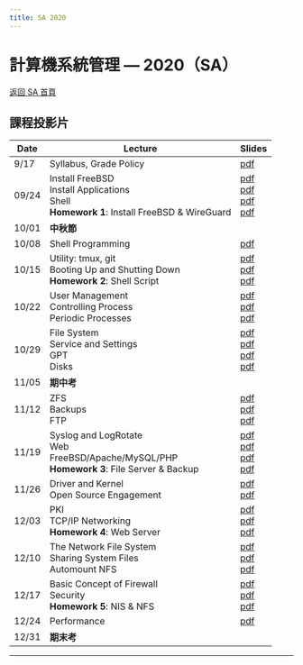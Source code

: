 ```yaml
---
title: SA 2020
---
```


# 計算機系統管理 — 2020（SA）

[返回 SA 首頁](/sa/)

## 課程投影片

| Date | Lecture | Slides |
|---|---|---|
| 9/17 | Syllabus, Grade Policy | [pdf](slides/00_Syllabus_v3.pdf) |
| 09/24 | Install FreeBSD<br>Install Applications<br>Shell<br>**Homework 1**: Install FreeBSD & WireGuard | [pdf](slides/01_Install_FreeBSD.pdf)<br>[pdf](slides/02_Installing_Applications.pdf)<br>[pdf](slides/03_Shell.pdf)<br>[pdf](slides/HW1v2.pdf) |
| 10/01 | **中秋節** | |
| 10/08 | Shell Programming | [pdf](slides/04_ShellProgramming.pdf) |
| 10/15 | Utility: tmux, git<br>Booting Up and Shutting Down<br>**Homework 2**: Shell Script | [pdf](slides/05_Utilities_tmux_git_v2.pdf)<br>[pdf](slides/06_Boot_ShutDown.pdf)<br>[pdf](slides/HW2.pdf) |
| 10/22 | User Management<br>Controlling Process<br>Periodic Processes | [pdf](slides/07_User_Management.pdf)<br>[pdf](slides/08_Controlling_Process.pdf)<br>[pdf](slides/09_Periodic_Processes.pdf) |
| 10/29 | File System<br>Service and Settings<br>GPT<br>Disks | [pdf](slides/10_FileSystem.pdf)<br>[pdf](slides/11_Service_and_Settings.pdf)<br>[pdf](slides/12_GPT.pdf)<br>[pdf](slides/13_Disks.pdf) |
| 11/05 | **期中考** | |
| 11/12 | ZFS<br>Backups<br>FTP | [pdf](slides/14_ZFS.pdf)<br>[pdf](slides/15_Backups.pdf)<br>[pdf](slides/16_FTP_File_Transfer_Protocol.pdf) |
| 11/19 | Syslog and LogRotate<br>Web<br>FreeBSD/Apache/MySQL/PHP<br>**Homework 3**: File Server & Backup | [pdf](slides/17_Syslog_and_LogRotate.pdf)<br>[pdf](slides/18_Web_v2.pdf)<br>[pdf](slides/19_FAMP_v2.pdf)<br>[pdf](slides/HW3.pdf) |
| 11/26 | Driver and Kernel<br>Open Source Engagement | [pdf](slides/20_Driver_and_Kernel_v2.pdf)<br>[pdf](slides/21_Open_Source_Engagement_v2.pdf) |
| 12/03 | PKI<br>TCP/IP Networking<br>**Homework 4**: Web Server | [pdf](slides/22_PKI.pdf)<br>[pdf](slides/23_TCP_IP.pdf)<br>[pdf](slides/HW4.pdf) |
| 12/10 | The Network File System<br>Sharing System Files<br>Automount NFS | [pdf](slides/24_NFS.pdf)<br>[pdf](slides/25_NIS.pdf)<br>[pdf](slides/26_Automount.pdf) |
| 12/17 | Basic Concept of Firewall<br>Security<br>**Homework 5**: NIS & NFS | [pdf](slides/27_Basic_Firewall.pdf)<br>[pdf](slides/28_Security.pdf)<br>[pdf](slides/HW5v2.pdf) |
| 12/24 | Performance | [pdf](slides/29_Performance.pdf) |
| 12/31 | **期末考** | |

---
